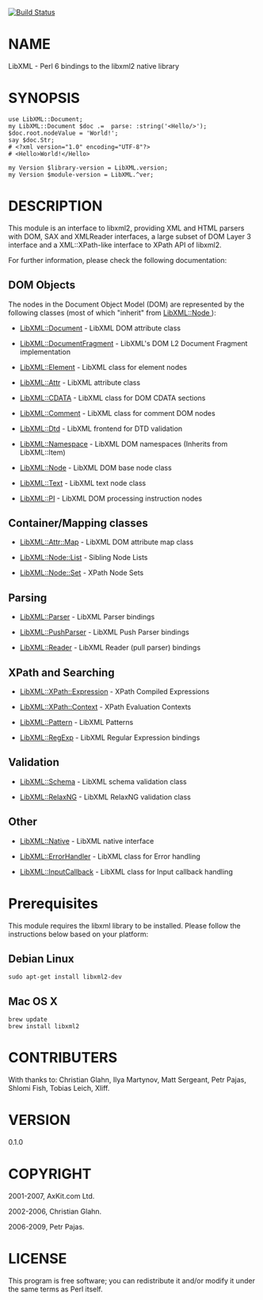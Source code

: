 [![Build Status](https://travis-ci.org/p6-xml/LibXML-p6.svg?branch=master)](https://travis-ci.org/p6-xml/LibXML-p6)

NAME
====

LibXML - Perl 6 bindings to the libxml2 native library

SYNOPSIS
========

    use LibXML::Document;
    my LibXML::Document $doc .=  parse: :string('<Hello/>');
    $doc.root.nodeValue = 'World!';
    say $doc.Str;
    # <?xml version="1.0" encoding="UTF-8"?>
    # <Hello>World!</Hello>

    my Version $library-version = LibXML.version;
    my Version $module-version = LibXML.^ver;

DESCRIPTION
===========

This module is an interface to libxml2, providing XML and HTML parsers with DOM, SAX and XMLReader interfaces, a large subset of DOM Layer 3 interface and a XML::XPath-like interface to XPath API of libxml2.

For further information, please check the following documentation:

DOM Objects
-----------

The nodes in the Document Object Model (DOM) are represented by the following classes (most of which "inherit" from [LibXML::Node ](LibXML::Node )):

  * [LibXML::Document](https://github.com/p6-xml/LibXML-p6/blob/master/doc/Document.md) - LibXML DOM attribute class

  * [LibXML::DocumentFragment](https://github.com/p6-xml/LibXML-p6/blob/master/doc/DocumentFragment.md) - LibXML's DOM L2 Document Fragment implementation

  * [LibXML::Element](https://github.com/p6-xml/LibXML-p6/blob/master/doc/Element.md) - LibXML class for element nodes

  * [LibXML::Attr](https://github.com/p6-xml/LibXML-p6/blob/master/doc/Attr.md) - LibXML attribute class

  * [LibXML::CDATA](https://github.com/p6-xml/LibXML-p6/blob/master/doc/CDATA.md) - LibXML class for DOM CDATA sections

  * [LibXML::Comment](https://github.com/p6-xml/LibXML-p6/blob/master/doc/Comment.md) - LibXML class for comment DOM nodes

  * [LibXML::Dtd](https://github.com/p6-xml/LibXML-p6/blob/master/doc/Dtd.md) - LibXML frontend for DTD validation

  * [LibXML::Namespace](https://github.com/p6-xml/LibXML-p6/blob/master/doc/Namespace.md) - LibXML DOM namespaces (Inherits from LibXML::Item)

  * [LibXML::Node](https://github.com/p6-xml/LibXML-p6/blob/master/doc/Node.md) - LibXML DOM base node class

  * [LibXML::Text](https://github.com/p6-xml/LibXML-p6/blob/master/doc/Text.md) - LibXML text node class

  * [LibXML::PI](https://github.com/p6-xml/LibXML-p6/blob/master/doc/PI.md) - LibXML DOM processing instruction nodes

Container/Mapping classes
-------------------------

  * [LibXML::Attr::Map](https://github.com/p6-xml/LibXML-p6/blob/master/doc/Attr/Map.md) - LibXML DOM attribute map class

  * [LibXML::Node::List](https://github.com/p6-xml/LibXML-p6/blob/master/doc/Node/Set.md) - Sibling Node Lists

  * [LibXML::Node::Set](https://github.com/p6-xml/LibXML-p6/blob/master/doc/Node/Set.md) - XPath Node Sets

Parsing
-------

  * [LibXML::Parser](https://github.com/p6-xml/LibXML-p6/blob/master/doc/Parser.md) - LibXML Parser bindings

  * [LibXML::PushParser](https://github.com/p6-xml/LibXML-p6/blob/master/doc/Parser.md) - LibXML Push Parser bindings

  * [LibXML::Reader](https://github.com/p6-xml/LibXML-p6/blob/master/doc/Reader.md) - LibXML Reader (pull parser) bindings

XPath and Searching
-------------------

  * [LibXML::XPath::Expression](https://github.com/p6-xml/LibXML-p6/blob/master/doc/XPath/Context.md) - XPath Compiled Expressions

  * [LibXML::XPath::Context](https://github.com/p6-xml/LibXML-p6/blob/master/doc/XPath/Context.md) - XPath Evaluation Contexts

  * [LibXML::Pattern](https://github.com/p6-xml/LibXML-p6/blob/master/doc/Pattern.md) - LibXML Patterns

  * [LibXML::RegExp](https://github.com/p6-xml/LibXML-p6/blob/master/doc/RegExp.md) - LibXML Regular Expression bindings

Validation
----------

  * [LibXML::Schema](https://github.com/p6-xml/LibXML-p6/blob/master/doc/Schema.md) - LibXML schema validation class

  * [LibXML::RelaxNG](https://github.com/p6-xml/LibXML-p6/blob/master/doc/RelaxNG.md) - LibXML RelaxNG validation class

Other
-----

  * [LibXML::Native](https://github.com/p6-xml/LibXML-p6/blob/master/doc/Native.md) - LibXML native interface

  * [LibXML::ErrorHandler](https://github.com/p6-xml/LibXML-p6/blob/master/doc/ErrorHandler.md) - LibXML class for Error handling

  * [LibXML::InputCallback](https://github.com/p6-xml/LibXML-p6/blob/master/doc/InputCallback.md) - LibXML class for Input callback handling

Prerequisites
=============

This module requires the libxml library to be installed. Please follow the instructions below based on your platform:

Debian Linux
------------

    sudo apt-get install libxml2-dev

Mac OS X
--------

    brew update
    brew install libxml2

CONTRIBUTERS
============

With thanks to: Christian Glahn, Ilya Martynov, Matt Sergeant, Petr Pajas, Shlomi Fish, Tobias Leich, Xliff.

VERSION
=======

0.1.0

COPYRIGHT
=========

2001-2007, AxKit.com Ltd.

2002-2006, Christian Glahn.

2006-2009, Petr Pajas.

LICENSE
=======

This program is free software; you can redistribute it and/or modify it under the same terms as Perl itself.


